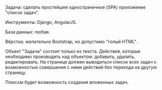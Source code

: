 Задача: сделать простейшее одностраничное (SPA) приложение "список задач".
 
Инструменты: Django, AngularJS.
 
База данных: любая.
 
Вёрстка: желательно Bootstrap, но допустимо "голый HTML".
 
Объект "Задача" состоит только из текста.
Действия, которые необходимо производить над объектом: добавить, удалить, редактировать.
На странице должен выводиться список всех задач с возможностью совершения с ними действий без перехода на другую страницу.
 
Плюсом будет возможность создания вложенных задач.
